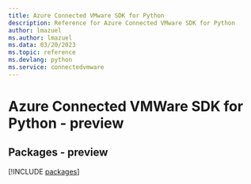 ```yaml
---
title: Azure Connected VMware SDK for Python
description: Reference for Azure Connected VMware SDK for Python
author: lmazuel
ms.author: lmazuel
ms.data: 03/20/2023
ms.topic: reference
ms.devlang: python
ms.service: connectedvmware
---
```

# Azure Connected VMWare SDK for Python - preview
## Packages - preview
[!INCLUDE [packages](connected-vmware-index.md)]
